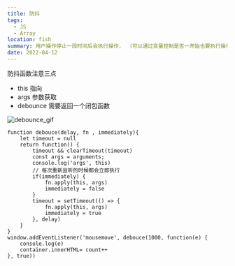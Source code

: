 ```yaml
---
title: 防抖
tags:
  - JS
  - Array
location: fish
summary: 用户操作停止一段时间后会执行操作， （可以通过变量控制是否一开始也要执行操作）
date: 2022-04-12
---
```


防抖函数注意三点

- this 指向
- args 参数获取
- debounce 需要返回一个闭包函数

![debounce_gif](http://threewildcat.com/static/debounce.gif)

```
function debouce(delay, fn , immediately){
    let timeout = null
    return function() {
        timeout && clearTimeout(timeout)
        const args = arguments;
        console.log('args', this)
        // 每次重新监听的时候都会立即执行
        if(immediately) {
            fn.apply(this, args)
            immediately = false
        }
        timeout = setTimeout(() => {
            fn.apply(this, args)
            immediately = true
        }, delay)
    }
}
window.addEventListener('mousemove', debouce(1000, function(e) {
    console.log(e)
    container.innerHTML= count++
}, true))
```
